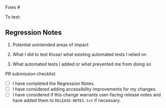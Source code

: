 Fixes #

To test:

## Regression Notes
1. Potential unintended areas of impact


2. What I did to test those/ what existing automated tests I relied on


3. What automated tests I added or what prevented me from doing so

PR submission checklist:

- [ ] I have completed the Regression Notes.
- [ ] I have considered adding accessibility improvements for my changes.
- [ ] I have considered if this change warrants user-facing release notes and have added them to `RELEASE-NOTES.txt` if necessary.
